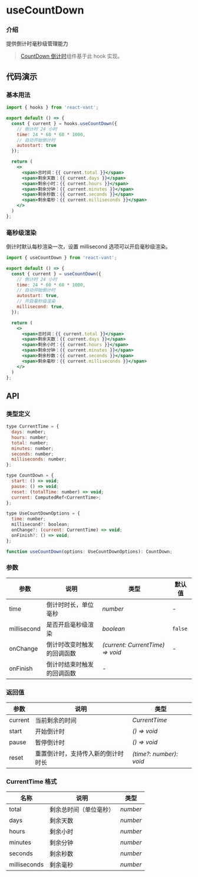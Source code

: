 # useCountDown

### 介绍

提供倒计时毫秒级管理能力

> [CountDown 倒计时](/#/zh-CN/count-down)组件基于此 hook 实现。

## 代码演示

### 基本用法

```jsx
import { hooks } from 'react-vant';

export default () => {
  const { current } = hooks.useCountDown({
    // 倒计时 24 小时
    time: 24 * 60 * 60 * 1000,
    // 自动开始倒计时
    autostart: true
  });

  return (
    <>
      <span>总时间：{{ current.total }}</span>
      <span>剩余天数：{{ current.days }}</span>
      <span>剩余小时：{{ current.hours }}</span>
      <span>剩余分钟：{{ current.minutes }}</span>
      <span>剩余秒数：{{ current.seconds }}</span>
      <span>剩余毫秒：{{ current.milliseconds }}</span>
    </>
  )
};
```

### 毫秒级渲染

倒计时默认每秒渲染一次，设置 millisecond 选项可以开启毫秒级渲染。

```jsx
import { useCountDown } from 'react-vant';

export default () => {
  const { current } = useCountDown({
    // 倒计时 24 小时
    time: 24 * 60 * 60 * 1000,
    // 自动开始倒计时
    autostart: true,
    // 开启毫秒级渲染
    millisecond: true,
  });

  return (
    <>
      <span>总时间：{{ current.total }}</span>
      <span>剩余天数：{{ current.days }}</span>
      <span>剩余小时：{{ current.hours }}</span>
      <span>剩余分钟：{{ current.minutes }}</span>
      <span>剩余秒数：{{ current.seconds }}</span>
      <span>剩余毫秒：{{ current.milliseconds }}</span>
    </>
  )
};
```

## API

### 类型定义

```js
type CurrentTime = {
  days: number;
  hours: number;
  total: number;
  minutes: number;
  seconds: number;
  milliseconds: number;
};

type CountDown = {
  start: () => void;
  pause: () => void;
  reset: (totalTime: number) => void;
  current: ComputedRef<CurrentTime>;
};

type UseCountDownOptions = {
  time: number;
  millisecond?: boolean;
  onChange?: (current: CurrentTime) => void;
  onFinish?: () => void;
};

function useCountDown(options: UseCountDownOptions): CountDown;
```

### 参数

| 参数        | 说明                       | 类型                             | 默认值  |
| ----------- | -------------------------- | -------------------------------- | ------- |
| time        | 倒计时时长，单位毫秒       | _number_                         | -       |
| millisecond | 是否开启毫秒级渲染         | _boolean_                        | `false` |
| onChange    | 倒计时改变时触发的回调函数 | _(current: CurrentTime) => void_ | -       |
| onFinish    | 倒计时结束时触发的回调函数 | -                                |

### 返回值

| 参数    | 说明                               | 类型                    |
| ------- | ---------------------------------- | ----------------------- |
| current | 当前剩余的时间                     | _CurrentTime_           |
| start   | 开始倒计时                         | _() => void_            |
| pause   | 暂停倒计时                         | _() => void_            |
| reset   | 重置倒计时，支持传入新的倒计时时长 | _(time?: number): void_ |

### CurrentTime 格式

| 名称         | 说明                   | 类型     |
| ------------ | ---------------------- | -------- |
| total        | 剩余总时间（单位毫秒） | _number_ |
| days         | 剩余天数               | _number_ |
| hours        | 剩余小时               | _number_ |
| minutes      | 剩余分钟               | _number_ |
| seconds      | 剩余秒数               | _number_ |
| milliseconds | 剩余毫秒               | _number_ |
